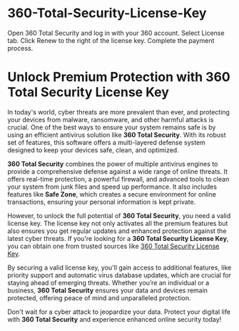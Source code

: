 # 360-Total-Security-License-Key
Open 360 Total Security and log in with your 360 account. Select License tab. Click Renew to the right of the license key. Complete the payment process.
# Unlock Premium Protection with 360 Total Security License Key

In today's world, cyber threats are more prevalent than ever, and protecting your devices from malware, ransomware, and other harmful attacks is crucial. One of the best ways to ensure your system remains safe is by using an efficient antivirus solution like **360 Total Security**. With its robust set of features, this software offers a multi-layered defense system designed to keep your devices safe, clean, and optimized.

**360 Total Security** combines the power of multiple antivirus engines to provide a comprehensive defense against a wide range of online threats. It offers real-time protection, a powerful firewall, and advanced tools to clean your system from junk files and speed up performance. It also includes features like **Safe Zone**, which creates a secure environment for online transactions, ensuring your personal information is kept private.

However, to unlock the full potential of **360 Total Security**, you need a valid license key. The license key not only activates all the premium features but also ensures you get regular updates and enhanced protection against the latest cyber threats. If you're looking for a **360 Total Security License Key**, you can obtain one from trusted sources like [360 Total Security License Key](https://random4keys.com/360-total-security-license-key/).

By securing a valid license key, you'll gain access to additional features, like priority support and automatic virus database updates, which are crucial for staying ahead of emerging threats. Whether you’re an individual or a business, **360 Total Security** ensures your data and devices remain protected, offering peace of mind and unparalleled protection.

Don't wait for a cyber attack to jeopardize your data. Protect your digital life with **360 Total Security** and experience enhanced online security today!
